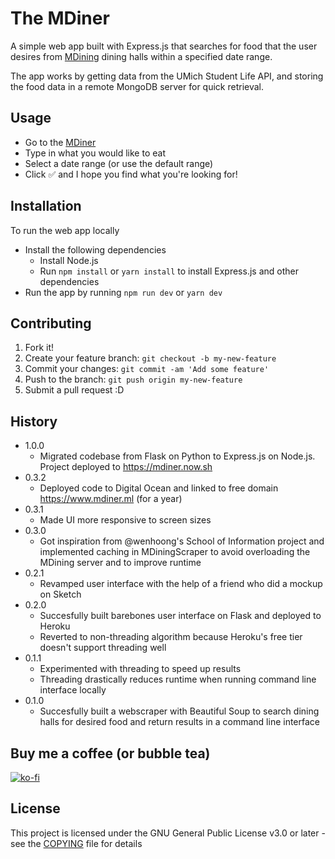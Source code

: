 # The MDiner

A simple web app built with Express.js that searches for food that the user desires from [MDining](https://dining.umich.edu/) dining halls within a specified date range.

The app works by getting data from the UMich Student Life API, and storing the food data in a remote MongoDB server for quick retrieval.

## Usage

- Go to the [MDiner](https://mdiner.now.sh)
- Type in what you would like to eat
- Select a date range (or use the default range)
- Click ✅ and I hope you find what you're looking for!

## Installation

To run the web app locally

- Install the following dependencies
  - Install Node.js
  - Run `npm install` or `yarn install` to install Express.js and other dependencies
- Run the app by running `npm run dev` or `yarn dev`

## Contributing

1. Fork it!
2. Create your feature branch: `git checkout -b my-new-feature`
3. Commit your changes: `git commit -am 'Add some feature'`
4. Push to the branch: `git push origin my-new-feature`
5. Submit a pull request :D

## History

- 1.0.0
  - Migrated codebase from Flask on Python to Express.js on Node.js. Project deployed to https://mdiner.now.sh
- 0.3.2
  - Deployed code to Digital Ocean and linked to free domain https://www.mdiner.ml (for a year)
- 0.3.1
  - Made UI more responsive to screen sizes
- 0.3.0
  - Got inspiration from @wenhoong's School of Information project and implemented caching in MDiningScraper to avoid overloading the MDining server and to improve runtime
- 0.2.1
  - Revamped user interface with the help of a friend who did a mockup on Sketch
- 0.2.0
  - Succesfully built barebones user interface on Flask and deployed to Heroku
  - Reverted to non-threading algorithm because Heroku's free tier doesn't support threading well
- 0.1.1
  - Experimented with threading to speed up results
  - Threading drastically reduces runtime when running command line interface locally
- 0.1.0
  - Succesfully built a webscraper with Beautiful Soup to search dining halls for desired food and return results in a command line interface

## Buy me a coffee (or bubble tea)
[![ko-fi](https://www.ko-fi.com/img/githubbutton_sm.svg)](https://ko-fi.com/patrickxchong)


## License

This project is licensed under the GNU General Public License v3.0 or later - see the [COPYING](COPYING) file for details
